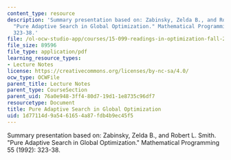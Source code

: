 ```yaml
---
content_type: resource
description: 'Summary presentation based on: Zabinsky, Zelda B., and Robert L. Smith.
  "Pure Adaptive Search in Global Optimization." Mathematical Programming 55 (1992):
  323-38.'
file: /ol-ocw-studio-app/courses/15-099-readings-in-optimization-fall-2003/1d77114d9a5461654a87fdb4b9ec45f5_ses6_zabinsky2.pdf
file_size: 89596
file_type: application/pdf
learning_resource_types:
- Lecture Notes
license: https://creativecommons.org/licenses/by-nc-sa/4.0/
ocw_type: OCWFile
parent_title: Lecture Notes
parent_type: CourseSection
parent_uid: 76a0e948-3ff4-80d7-19d1-1e8735c96df7
resourcetype: Document
title: Pure Adaptive Search in Global Optimization
uid: 1d77114d-9a54-6165-4a87-fdb4b9ec45f5
---
```

Summary presentation based on: Zabinsky, Zelda B., and Robert L. Smith. "Pure Adaptive Search in Global Optimization." Mathematical Programming 55 (1992): 323-38.